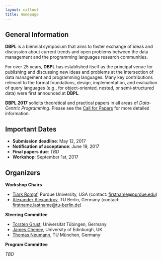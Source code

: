 ```yaml
---
layout: callout
title: Homepage
---
```


## General Information

**DBPL** is a biennial symposium that aims to foster exchange of ideas and discussion about current trends and open problems between the data management and the programming languages research communities.

For over 25 years, **DBPL** has established itself as the principal venue for publishing and discussing new ideas and problems at the intersection of data management and programming languages. 
Many key contributions relevant to the formal foundations, design, implementation, and evaluation of query languages (e.g., for object-oriented, nested,
or semi-structured data) were first announced at **DBPL**.

**DBPL 2017** solicits theoretical and practical papers in all areas of *Data-Centric Programming*. Please see the [Call for Papers](call_for_papers.html) for more detailed information.

## Important Dates

- **Submission deadline**: May 12, 2017
- **Notification of acceptance**: June 19, 2017
- **Final papers due**: *TBD*
- **Workshop**: September 1st, 2017

## Organizers

**Workshop Chairs**

- [Tiark Rompf](https://tiarkrompf.github.io/), Purdue University, USA
  (contact: firstname@purdue.edu)
- [Alexander Alexandrov](https://aalexandrov.name/), TU Berlin, Germany
  (contact: firstname.lastname@tu-berlin.de)

**Steering Committee**

- [Torsten Grust](http://db.inf.uni-tuebingen.de/team/TorstenGrust.html), Universität Tübingen, Germany
- [James Cheney](http://homepages.inf.ed.ac.uk/jcheney/), University of Edinburgh, UK
- [Thomas Neumann](https://db.in.tum.de/~neumann/), TU München, Germany

**Program Committee**

*TBD*
